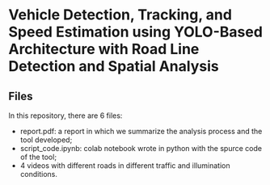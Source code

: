 # Vehicle Detection, Tracking, and Speed Estimation using YOLO-Based Architecture with Road Line Detection and Spatial Analysis

## Files

In this repository, there are 6 files:
- report.pdf: a report in which we summarize the analysis process and the tool developed;
- script_code.ipynb: colab notebook wrote in python with the spurce code of the tool;
- 4 videos with different roads in different traffic and illumination conditions.
